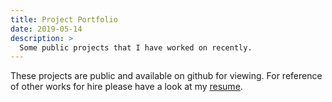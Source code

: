 ```yaml
---
title: Project Portfolio
date: 2019-05-14
description: >
  Some public projects that I have worked on recently.  
---
```


These projects are public and available on github for viewing. For
reference of other works for hire please have a look at my
[resume](/resume). 

